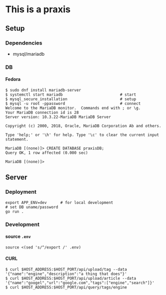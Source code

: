 # This is a praxis

## Setup

### Dependencies

* mysql/mariadb

### DB

#### Fedora

```
$ sudo dnf install mariadb-server
$ systemctl start mariadb                         # start
$ mysql_secure_installation                       # setup
$ mysql -u root -ppassword                        # connect
Welcome to the MariaDB monitor.  Commands end with ; or \g.
Your MariaDB connection id is 28
Server version: 10.3.22-MariaDB MariaDB Server

Copyright (c) 2000, 2018, Oracle, MariaDB Corporation Ab and others.

Type 'help;' or '\h' for help. Type '\c' to clear the current input statement.

MariaDB [(none)]> CREATE DATABASE praxisDB;
Query OK, 1 row affected (0.000 sec)

MariaDB [(none)]> 
```

## Server

### Deployment

```
export APP_ENV=dev      # for local development
# set DB uname/password
go run .
```

### Development

#### source `.env`

`source <(sed 's/^/export /' .env)`

#### CURL

```
$ curl $HOST_ADDRESS:$HOST_PORT/api/upload/tag --data '{"name":"engine","description":"a thing that does"}'
$ curl $HOST_ADDRESS:$HOST_PORT/api/upload/article --data '{"name":"googel","url":"google.com","tags":["engine","search"]}'
$ curl $HOST_ADDRESS:$HOST_PORT/api/query/tags/engine
```
